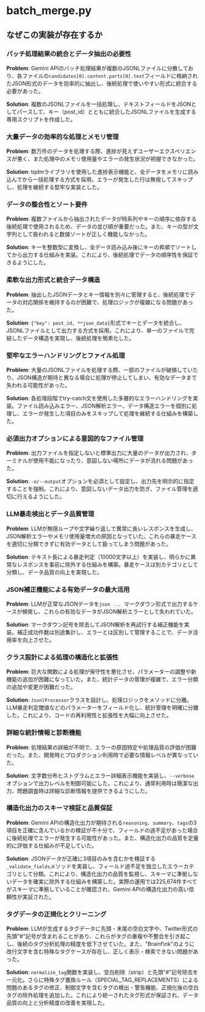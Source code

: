 # batch_merge.py

## なぜこの実装が存在するか

### バッチ処理結果の統合とデータ抽出の必要性
**Problem**: Gemini APIのバッチ処理結果が複数のJSONLファイルに分散しており、各ファイルの`candidates[0].content.parts[0].text`フィールドに格納されたJSON形式のデータを効率的に抽出し、後続処理で使いやすい形式に統合する必要があった。

**Solution**: 複数のJSONLファイルを一括処理し、テキストフィールドをJSONとしてパースして、キー（post_id）とともに統合したJSONLファイルを生成する専用スクリプトを作成した。

### 大量データの効率的な処理とメモリ管理
**Problem**: 数万件のデータを処理する際、進捗が見えずユーザーエクスペリエンスが悪く、また処理中のメモリ使用量やエラーの発生状況が把握できなかった。

**Solution**: tqdmライブラリを使用した進捗表示機能と、全データをメモリに読み込んでから一括処理する方式を採用。エラーが発生した行は無視してスキップし、処理を継続する堅牢な実装とした。

### データの整合性とソート要件
**Problem**: 複数ファイルから抽出されたデータが時系列やキーの順序に依存する後続処理で使用されるため、データの並び順が重要だった。また、キーの型が文字列として扱われると数値ソートが正しく機能しなかった。

**Solution**: キーを整数型に変換し、全データ読み込み後にキーの昇順でソートしてから出力する仕組みを実装。これにより、後続処理でデータの順序性を保証できるようにした。

### 柔軟な出力形式と統合データ構造
**Problem**: 抽出したJSONデータとキー情報を別々に管理すると、後続処理でデータの対応関係を維持するのが困難で、処理ロジックが複雑になる問題があった。

**Solution**: `{"key": post_id, **json_data}`形式でキーとデータを統合し、JSONLファイルとして出力する方式を採用。これにより、単一のファイルで完結したデータ構造を実現し、後続処理を簡素化した。

### 堅牢なエラーハンドリングとファイル処理
**Problem**: 大量のJSONLファイルを処理する際、一部のファイルが破損していたり、JSON構造が期待と異なる場合に処理が停止してしまい、有効なデータまで失われる可能性があった。

**Solution**: 各処理段階でtry-catch文を使用した多層的なエラーハンドリングを実装。ファイル読み込みエラー、JSON解析エラー、データ構造エラーを個別に処理し、エラーが発生した項目のみをスキップして処理を継続する仕組みを構築した。

### 必須出力オプションによる意図的なファイル管理
**Problem**: 出力ファイルを指定しないと標準出力に大量のデータが出力され、ターミナルが使用不能になったり、意図しない場所にデータが流れる問題があった。

**Solution**: `-o/--output`オプションを必須として設定し、出力先を明示的に指定することを強制。これにより、意図しないデータ出力を防ぎ、ファイル管理を適切に行えるようにした。

### LLM暴走検出とデータ品質管理
**Problem**: LLMが無限ループや文字繰り返しで異常に長いレスポンスを生成し、JSON解析エラーやメモリ使用量増大の原因となっていた。これらの暴走ケースを適切に分類できずに有効データとして扱ってしまう問題があった。

**Solution**: テキスト長による暴走判定（10000文字以上）を実装し、明らかに異常なレスポンスを事前に除外する仕組みを構築。暴走ケースは別カテゴリとして分類し、データ品質の向上を実現した。

### JSON補正機能による有効データの最大活用
**Problem**: LLMが正常なJSONデータを````json ... ````マークダウン形式で出力するケースが頻発し、これらの有効なデータがJSON解析エラーとして失われていた。

**Solution**: マークダウン記号を除去してJSON解析を再試行する補正機能を実装。補正成功件数は別途集計し、エラーとは区別して管理することで、データ活用率を向上させた。

### クラス設計による処理の構造化と拡張性
**Problem**: 巨大な関数による処理が保守性を悪化させ、パラメーターの調整や新機能の追加が困難になっていた。また、統計データの管理が複雑で、エラー分類の追加や変更が困難だった。

**Solution**: `JsonlProcessor`クラスを設計し、処理ロジックをメソッドに分離。LLM暴走判定閾値などのパラメーターをフィールド化し、統計管理を明確に分離した。これにより、コードの再利用性と拡張性を大幅に向上させた。

### 詳細な統計情報と診断機能
**Problem**: 処理結果の詳細が不明で、エラーの原因特定や処理品質の評価が困難だった。また、開発時とプロダクション利用時で必要な情報レベルが異なっていた。

**Solution**: 文字数分布ヒストグラムとエラー詳細表示機能を実装し、`--verbose`オプションで出力レベルを制御可能にした。これにより、通常利用時は簡潔な出力、問題調査時は詳細な診断情報を提供できるようにした。

### 構造化出力のスキーマ検証と品質保証
**Problem**: Gemini APIの構造化出力が期待される`reasoning`、`summary`、`tags`の3項目を正確に含んでいるかの検証が不十分で、フィールドの過不足があった場合に後続処理でエラーが発生する可能性があった。また、構造化出力の品質を定量的に評価する仕組みが不足していた。

**Solution**: JSONデータが正確に3項目のみを含むかを検証する`_validate_fields`メソッドを実装し、フィールド過不足を独立したエラーカテゴリとして分類。これにより、構造化出力の品質を監視し、スキーマに準拠しないデータを確実に除外する仕組みを構築した。実際の運用では225,674件すべてがスキーマに準拠していることが確認され、Gemini APIの構造化出力の高い信頼性が実証された。

### タグデータの正規化とクリーニング
**Problem**: LLMが生成するタグデータに先頭・末尾の空白文字や、Twitter形式の先頭"#"記号が含まれることがあり、これらがタグの重複や不整合を引き起こし、後続のタグ分析処理の精度を低下させていた。また、"Brainf\nk"のように改行文字を含む特殊なタグケースが存在し、正しく表示・検索できない問題があった。

**Solution**: `normalize_tag`関数を実装し、空白削除（strip）と先頭"#"記号除去を一元化。さらに特殊タグ置換ルール（SPECIAL_TAG_REPLACEMENTS）による問題のあるタグの修正、制御文字を含むタグの検出・警告機能、正規化後の空白タグの除外処理を追加した。これにより統一されたタグ形式が保証され、データ品質の向上と分析精度の改善を実現した。